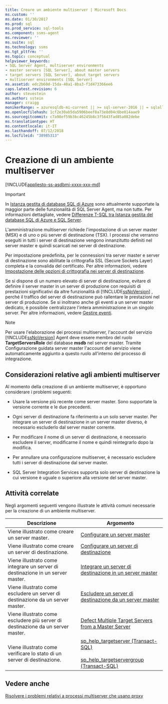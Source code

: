 ```yaml
---
title: Creare un ambiente multiserver | Microsoft Docs
ms.custom: ''
ms.date: 01/30/2017
ms.prod: sql
ms.prod_service: sql-tools
ms.component: ssms-agent
ms.reviewer: ''
ms.suite: sql
ms.technology: ssms
ms.tgt_pltfrm: ''
ms.topic: conceptual
helpviewer_keywords:
- SQL Server Agent, multiserver environments
- master servers [SQL Server], about master servers
- target servers [SQL Server], about target servers
- multiserver environments [SQL Server]
ms.assetid: edc2b60d-15da-40a1-8ba3-f1d473366ee6
caps.latest.revision: 6
author: stevestein
ms.author: sstein
manager: craigg
monikerRange: = azuresqldb-mi-current || >= sql-server-2016 || = sqlallproducts-allversions
ms.openlocfilehash: 1cf2e30ab5da5906beef8a73e8d04c6be014aae9
ms.sourcegitcommit: c7a98ef59b3bc46245b8c3f5643fad85a082debe
ms.translationtype: HT
ms.contentlocale: it-IT
ms.lasthandoff: 07/12/2018
ms.locfileid: "38985313"
---
```

# <a name="create-a-multiserver-environment"></a>Creazione di un ambiente multiserver
[!INCLUDE[appliesto-ss-asdbmi-xxxx-xxx-md](../../includes/appliesto-ss-asdbmi-xxxx-xxx-md.md)]

> [!IMPORTANT]  
> In [Istanza gestita di database SQL di Azure](https://docs.microsoft.com/azure/sql-database/sql-database-managed-instance) sono attualmente supportate la maggior parte delle funzionalità di SQL Server Agent, ma non tutte. Per informazioni dettagliate, vedere [Differenze T-SQL tra Istanza gestita del database SQL di Azure e SQL Server](https://docs.microsoft.com/azure/sql-database/sql-database-managed-instance-transact-sql-information#sql-server-agent).

L'amministrazione multiserver richiede l'impostazione di un server master (MSX) e di uno o più server di destinazione (TSX). I processi che verranno eseguiti in tutti i server di destinazione vengono innanzitutto definiti nel server master e quindi scaricati nei server di destinazione.  
  
Per impostazione predefinita, per le connessioni tra server master e server di destinazione sono abilitate la crittografia SSL (Secure Sockets Layer) completa e la convalida del certificato. Per altre informazioni, vedere [Impostazione delle opzioni di crittografia nei server di destinazione](../../ssms/agent/set-encryption-options-on-target-servers.md).  
  
Se si dispone di un numero elevato di server di destinazione, evitare di definire il server master in un server di produzione con requisiti di prestazioni significativi da altre funzionalità di [!INCLUDE[ssNoVersion](../../includes/ssnoversion_md.md)] , perché il traffico del server di destinazione può rallentare le prestazioni nel server di produzione. Se si inoltrano anche gli eventi a un server master dedicato, è possibile centralizzare l'intera amministrazione in un singolo server. Per altre informazioni, vedere [Gestire eventi](../../ssms/agent/manage-events.md).  
  
> [!NOTE]  
> Per usare l'elaborazione dei processi multiserver, l'account del servizio [!INCLUDE[ssNoVersion](../../includes/ssnoversion_md.md)] Agent deve essere membro del ruolo **TargetServersRole** del database **msdb** nel server master. Tramite Configurazione guidata server master l'account del servizio viene automaticamente aggiunto a questo ruolo all'interno del processo di integrazione.  
  
## <a name="considerations-for-multiserver-environments"></a>Considerazioni relative agli ambienti multiserver  
  
Al momento della creazione di un ambiente multiserver, è opportuno considerare i problemi seguenti:  
  
-   Usare la versione più recente come server master. Sono supportate la versione corrente e le due precedenti.

-   Ogni server di destinazione fa riferimento a un solo server master. Per integrare un server di destinazione in un server master diverso, è necessario escluderlo dal server master corrente.  
  
-   Per modificare il nome di un server di destinazione, è necessario escludere il server, modificarne il nome e quindi reintegrarlo dopo la modifica.  
  
-   Per annullare una configurazione multiserver, è necessario escludere tutti i server di destinazione dal server master.  
  
-   SQL Server Integration Services supporta solo server di destinazione la cui versione è uguale o superiore alla versione del server master.  
  
## <a name="related-tasks"></a>Attività correlate  
Negli argomenti seguenti vengono illustrate le attività comuni necessarie per la creazione di un ambiente multiserver.  
  
|Descrizione|Argomento|  
|---------------|---------|  
|Viene illustrato come creare un server master.|[Configurare un server master](../../ssms/agent/make-a-master-server.md)|  
|Viene illustrato come creare un server di destinazione.|[Configurare un server di destinazione](../../ssms/agent/make-a-target-server.md)|  
|Viene illustrato come integrare un server di destinazione in un server master.|[Integrare un server di destinazione in un server master](../../ssms/agent/enlist-a-target-server-to-a-master-server.md)|  
|Viene illustrato come escludere un server di destinazione da un server master.|[Escludere un server di destinazione da un server master](../../ssms/agent/defect-a-target-server-from-a-master-server.md)|  
|Viene illustrato come escludere più server di destinazione da un server master.|[Defect Multiple Target Servers from a Master Server](../../ssms/agent/defect-multiple-target-servers-from-a-master-server.md)|  
|Viene illustrato come verificare lo stato di un server di destinazione.|[sp_help_targetserver (Transact-SQL)](http://msdn.microsoft.com/f841d3bd-901a-4980-ad0b-1c6eeba3f717)<br /><br />[sp_help_targetservergroup (Transact-SQL)](http://msdn.microsoft.com/ec3a4a68-b591-431c-9518-053ede522d0c)|  
  
## <a name="see-also"></a>Vedere anche  
[Risolvere i problemi relativi a processi multiserver che usano proxy](../../ssms/agent/troubleshoot-multiserver-jobs-that-use-proxies.md)  
  
